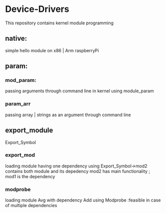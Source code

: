 # Device-Drivers
This repository contains kernel module programming
## native:
simple hello module on x86 | Arm raspberryPi
## param:
### mod_param:
passing arguments through command line in kernel using module_param
### param_arr
passing array | strings as an argument through command line
## export_module
Export_Symbol
### export_mod
loading module having one dependency using Export_Symbol->mod2 contains both module and its depedency
mod2 has main functionality ; mod1 is the dependency
### modprobe
loading module Avg with dependency Add using Modprobe :feasible in case of multiple dependencies


